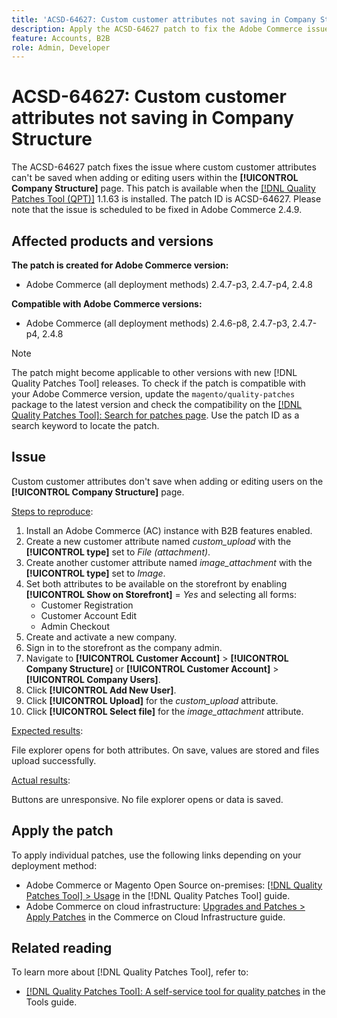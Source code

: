 ```yaml
---
title: 'ACSD-64627: Custom customer attributes not saving in Company Structure'
description: Apply the ACSD-64627 patch to fix the Adobe Commerce issue where custom customer attributes can't be saved when adding or editing users within the Company Structure.
feature: Accounts, B2B 
role: Admin, Developer
---
```


# ACSD-64627: Custom customer attributes not saving in Company Structure

The ACSD-64627 patch fixes the issue where custom customer attributes can't be saved when adding or editing users within the **[!UICONTROL Company Structure]** page. This patch is available when the [[!DNL Quality Patches Tool (QPT)]](/help/tools/quality-patches-tool/quality-patches-tool-to-self-serve-quality-patches.md) 1.1.63 is installed. The patch ID is ACSD-64627. Please note that the issue is scheduled to be fixed in Adobe Commerce 2.4.9.

## Affected products and versions

**The patch is created for Adobe Commerce version:**

* Adobe Commerce (all deployment methods) 2.4.7-p3, 2.4.7-p4, 2.4.8

**Compatible with Adobe Commerce versions:**

* Adobe Commerce (all deployment methods) 2.4.6-p8, 2.4.7-p3, 2.4.7-p4, 2.4.8

>[!NOTE]
>
>The patch might become applicable to other versions with new [!DNL Quality Patches Tool] releases. To check if the patch is compatible with your Adobe Commerce version, update the `magento/quality-patches` package to the latest version and check the compatibility on the [[!DNL Quality Patches Tool]: Search for patches page](https://experienceleague.adobe.com/tools/commerce-quality-patches/index.html). Use the patch ID as a search keyword to locate the patch.

## Issue

Custom customer attributes don't save when adding or editing users on the **[!UICONTROL Company Structure]** page.

<u>Steps to reproduce</u>:

1. Install an Adobe Commerce (AC) instance with B2B features enabled.
1. Create a new customer attribute named *custom_upload* with the **[!UICONTROL type]** set to *File (attachment)*.
1. Create another customer attribute named *image_attachment* with the **[!UICONTROL type]** set to *Image*.
1. Set both attributes to be available on the storefront by enabling **[!UICONTROL Show on Storefront]** = *Yes* and selecting all forms:
   * Customer Registration
   * Customer Account Edit
   * Admin Checkout
1. Create and activate a new company.
1. Sign in to the storefront as the company admin.
1. Navigate to **[!UICONTROL Customer Account]** > **[!UICONTROL Company Structure]** or **[!UICONTROL Customer Account]** > **[!UICONTROL Company Users]**.
1. Click **[!UICONTROL Add New User]**.
1. Click **[!UICONTROL Upload]** for the *custom_upload* attribute.
1. Click **[!UICONTROL Select file]** for the *image_attachment* attribute.

<u>Expected results</u>:

File explorer opens for both attributes. On save, values are stored and files upload successfully.

<u>Actual results</u>:

Buttons are unresponsive. No file explorer opens or data is saved.

## Apply the patch

To apply individual patches, use the following links depending on your deployment method:

* Adobe Commerce or Magento Open Source on-premises: [[!DNL Quality Patches Tool] > Usage](/help/tools/quality-patches-tool/usage.md) in the [!DNL Quality Patches Tool] guide.
* Adobe Commerce on cloud infrastructure: [Upgrades and Patches > Apply Patches](https://experienceleague.adobe.com/docs/commerce-cloud-service/user-guide/develop/upgrade/apply-patches.html) in the Commerce on Cloud Infrastructure guide.

## Related reading

To learn more about [!DNL Quality Patches Tool], refer to:

* [[!DNL Quality Patches Tool]: A self-service tool for quality patches](/help/tools/quality-patches-tool/quality-patches-tool-to-self-serve-quality-patches.md) in the Tools guide.
